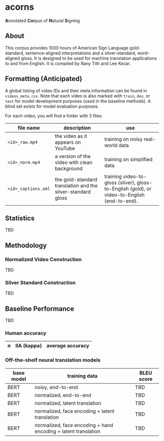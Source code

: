 # acorns
 **A**nnotated **Cor**pus of **N**atural **S**igning

## About
This corpus provides 1000 hours of American Sign Language gold-standard, sentence-aligned interpretations and a silver-standard, word-aligned gloss. It is designed to be used for machine translation applications to and from English. It is compiled by Rany Tith and Lee Kezar.

## Formatting (Anticipated)
A global listing of video IDs and their meta information can be found in `videos_meta.csv`. Note that each video is also marked with `train`, `dev`, or `test` for model development purposes (used in the baseline methods). A blind set exists for model evaluation purposes.

For each video, you will find a folder with 3 files:

| file name | description | use |
|-----------|-------------|-----|
| `<id>_raw.mp4` | the video as it appears on YouTube | training on noisy real-world data |
| `<id>_norm.mp4` | a version of the video with clean background | training on simplified data |
| `<id>_captions.xml` | the gold-standard translation and the silver-standard gloss | training video-to-gloss (silver), gloss-to-English (gold), or video-to-English (end-to-end). |

## Statistics
TBD

## Methodology
### Normalized Video Construction
TBD

### Silver Standard Construction
TBD

## Baseline Performance
TBD 
### Human accuracy
| n | IIA (kappa) | average accuracy |
|---|-------------|------------------|

### Off-the-shelf neural translation models
| base model | training data | BLEU score |
|--------|-------------|------------|
| BERT | noisy, end-to-end | TBD |
| BERT | normalized, end-to-end | TBD |
| BERT | normalized, latent translation | TBD |
| BERT | normalized, face encoding + latent translation | TBD |
| BERT | normalized, face encoding + hand encoding + latent translation | TBD |
